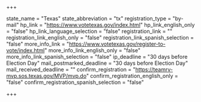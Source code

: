 +++

state_name = "Texas"
state_abbreviation = "tx"
registration_type = "by-mail"
hp_link = "https://www.votetexas.gov/index.html"
hp_link_english_only = "false"
hp_link_language_selection = "false"
registration_link = ""
registration_link_english_only = "false"
registration_link_spanish_selection = "false"
more_info_link = "https://www.votetexas.gov/register-to-vote/index.html"
more_info_link_english_only = "false"
more_info_link_spanish_selection = "false"
ip_deadline = "30 days before Election Day"
mail_postmarked_deadline = "30 days before Election Day"
mail_received_deadline = ""
confirm_registration = "https://teamrv-mvp.sos.texas.gov/MVP/mvp.do"
confirm_registration_english_only = "false"
confirm_registration_spanish_selection = "false"

+++